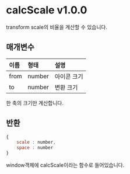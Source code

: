 # calcScale v1.0.0
transform scale의 비율을 계산할 수 있습니다.

## 매개변수

이름 | 형태 | 설명
| :---- | :-- | :-- |
from | number | 아이콘 크기
to | number | 변환 크기

한 축의 크기만 계산합니다.

## 반환
````javascript
{
	scale : number,
	space : number
}
````
window객체에 calcScale이라는 함수로 들어있습니다.